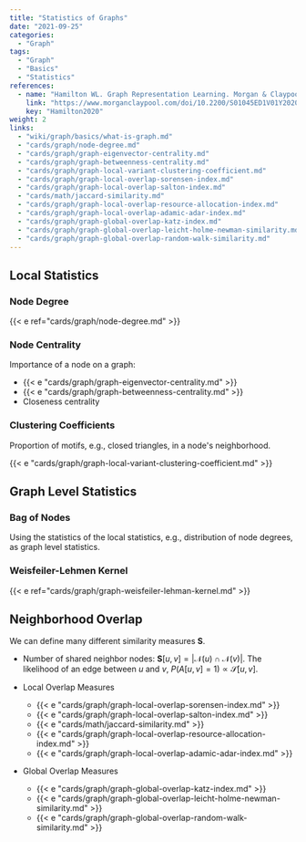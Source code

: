```yaml
---
title: "Statistics of Graphs"
date: "2021-09-25"
categories:
  - "Graph"
tags:
  - "Graph"
  - "Basics"
  - "Statistics"
references:
  - name: "Hamilton WL. Graph Representation Learning. Morgan & Claypool Publishers; 2020. pp. 1–159. doi:10.2200/S01045ED1V01Y202009AIM046"
    link: "https://www.morganclaypool.com/doi/10.2200/S01045ED1V01Y202009AIM046"
    key: "Hamilton2020"
weight: 2
links:
  - "wiki/graph/basics/what-is-graph.md"
  - "cards/graph/node-degree.md"
  - "cards/graph/graph-eigenvector-centrality.md"
  - "cards/graph/graph-betweenness-centrality.md"
  - "cards/graph/graph-local-variant-clustering-coefficient.md"
  - "cards/graph/graph-local-overlap-sorensen-index.md"
  - "cards/graph/graph-local-overlap-salton-index.md"
  - "cards/math/jaccard-similarity.md"
  - "cards/graph/graph-local-overlap-resource-allocation-index.md"
  - "cards/graph/graph-local-overlap-adamic-adar-index.md"
  - "cards/graph/graph-global-overlap-katz-index.md"
  - "cards/graph/graph-global-overlap-leicht-holme-newman-similarity.md"
  - "cards/graph/graph-global-overlap-random-walk-similarity.md"
---
```


## Local Statistics

### Node Degree

{{< e ref="cards/graph/node-degree.md" >}}


### Node Centrality

Importance of a node on a graph:

- {{< e "cards/graph/graph-eigenvector-centrality.md" >}}
- {{< e "cards/graph/graph-betweenness-centrality.md" >}}
- Closeness centrality


### Clustering Coefficients


Proportion of motifs, e.g., closed triangles, in a node's neighborhood.

{{< e "cards/graph/graph-local-variant-clustering-coefficient.md" >}}




## Graph Level Statistics

### Bag of Nodes

Using the statistics of the local statistics, e.g., distribution of node degrees, as graph level statistics.

### Weisfeiler-Lehmen Kernel

{{< e ref="cards/graph/graph-weisfeiler-lehman-kernel.md" >}}



## Neighborhood Overlap

We can define many different similarity measures $\mathbf S$.

- Number of shared neighbor nodes: $\mathbf S[u, v] = \lvert \mathcal N(u) \cap \mathcal N(v) \rvert$. The likelihood of an edge between $u$ and $v$, $P(A[u,v]=1) \propto \mathcal S[u,v]$.

- Local Overlap Measures
  - {{< e "cards/graph/graph-local-overlap-sorensen-index.md" >}}
  - {{< e "cards/graph/graph-local-overlap-salton-index.md" >}}
  - {{< e "cards/math/jaccard-similarity.md" >}}
  - {{< e "cards/graph/graph-local-overlap-resource-allocation-index.md" >}}
  - {{< e "cards/graph/graph-local-overlap-adamic-adar-index.md" >}}
- Global Overlap Measures
  - {{< e "cards/graph/graph-global-overlap-katz-index.md" >}}
  - {{< e "cards/graph/graph-global-overlap-leicht-holme-newman-similarity.md" >}}
  - {{< e "cards/graph/graph-global-overlap-random-walk-similarity.md" >}}




[^Hamilton2020]: {{< cite key="Hamilton2020" >}}
